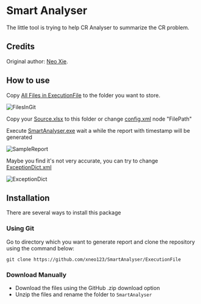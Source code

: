 # Smart Analyser

The little tool is trying to help CR Analyser to summarize the CR problem.

## Credits

Original author: [Neo Xie](https://github.com/xneo123).

## How to use


Copy [All Files in ExecutionFile](https://github.com/xneo123/SmartAnalyser/tree/master/ExecutionFile) to the folder you want to store.

![FilesInGit](https://raw.githubusercontent.com/xneo123/SmartAnalyser/master/Image/FilesInGit.PNG)

Copy your [Source.xlsx](https://github.com/xneo123/SmartAnalyser/blob/master/Sample/Source.xlsx) to this folder or change [config.xml](https://github.com/xneo123/SmartAnalyser/blob/master/ExecutionFile/config.xml) node "FilePath" 


Execute [SmartAnalyser.exe](https://github.com/xneo123/SmartAnalyser/blob/master/ExecutionFile/SmartAnalysis.exe) wait a while the report with timestamp will be generated

![SampleReport](https://raw.githubusercontent.com/xneo123/SmartAnalyser/master/Image/SampleReport.PNG)


Maybe you find it's not very accurate, you can try to change [ExceptionDict.xml](https://github.com/xneo123/SmartAnalyser/blob/master/ExecutionFile/ExceptionDict.xml)

![ExceptionDict](https://raw.githubusercontent.com/xneo123/SmartAnalyser/master/Image/ExceptionDict.PNG)

## Installation

There are several ways to install this package

### Using Git

Go to directory which you want to generate report and clone the repository using the command below:

    git clone https://github.com/xneo123/SmartAnalyser/ExecutionFile

### Download Manually

* Download the files using the GitHub .zip download option
* Unzip the files and rename the folder to `SmartAnalyser`